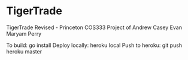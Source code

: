 # TigerTrade
TigerTrade Revised - Princeton COS333 Project of Andrew Casey Evan Maryam Perry

To build: go install
Deploy locally: heroku local
Push to heroku: git push heroku master
